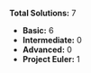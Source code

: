 **Total Solutions:** 7

- **Basic:**        6
- **Intermediate:**        0
- **Advanced:**        0
- **Project Euler:**        1


